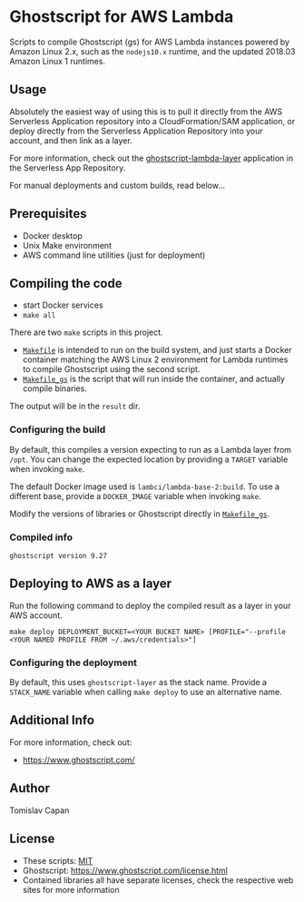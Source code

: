 # Ghostscript for AWS Lambda

Scripts to compile Ghostscript (gs) for AWS Lambda instances powered by Amazon Linux 2.x,
such as the `nodejs10.x` runtime, and the updated 2018.03 Amazon Linux 1 runtimes.


## Usage

Absolutely the easiest way of using this is to pull it directly from the AWS Serverless
Application repository into a CloudFormation/SAM application, or deploy directly from
the Serverless Application Repository into your account, and then link as a layer.

For more information, check out the
[ghostscript-lambda-layer](https://serverlessrepo.aws.amazon.com/applications/arn:aws:serverlessrepo:us-east-1:154387959412:applications~ghostscript-lambda-layer)
application in the Serverless App Repository.

For manual deployments and custom builds, read below...


## Prerequisites

  * Docker desktop
  * Unix Make environment
  * AWS command line utilities (just for deployment)


## Compiling the code

  * start Docker services
  * `make all`

There are two `make` scripts in this project.

  * [`Makefile`](Makefile) is intended to run on the build system, and just starts
    a Docker container matching the AWS Linux 2 environment for Lambda runtimes to
    compile Ghostscript using the second script.
  * [`Makefile_gs`](Makefile_gs) is the script that will run inside the container,
    and actually compile binaries. 

The output will be in the `result` dir.

### Configuring the build

By default, this compiles a version expecting to run as a Lambda layer from
`/opt`. You can change the expected location by providing a `TARGET` variable 
when invoking `make`.

The default Docker image used is `lambci/lambda-base-2:build`. To use a different
base, provide a `DOCKER_IMAGE` variable when invoking `make`.

Modify the versions of libraries or Ghostscript directly in [`Makefile_gs`](Makefile_gs).


### Compiled info

```
ghostscript version 9.27
```


## Deploying to AWS as a layer

Run the following command to deploy the compiled result as a layer in your AWS account.

```
make deploy DEPLOYMENT_BUCKET=<YOUR BUCKET NAME> [PROFILE="--profile <YOUR NAMED PROFILE FROM ~/.aws/credentials>"]
```


### Configuring the deployment

By default, this uses `ghostscript-layer` as the stack name. Provide a
`STACK_NAME` variable when calling `make deploy` to use an alternative name.


## Additional Info

For more information, check out:

  * https://www.ghostscript.com/


## Author

Tomislav Capan


## License

  * These scripts: [MIT](https://opensource.org/licenses/MIT)
  * Ghostscript: <https://www.ghostscript.com/license.html>
  * Contained libraries all have separate licenses, check the respective web sites for more information
